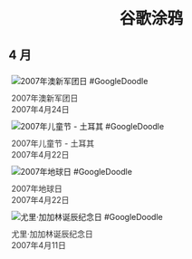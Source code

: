 
<h1 align="center"> 谷歌涂鸦 </h1>




## 4 月

<div class="image">


<img src="" alt="2007年澳新军团日 #GoogleDoodle" style="margin: 5px"/>
<div class="info" style="font-size: 14px; color:#333333; margin:5px"><div class="title">2007年澳新军团日</div><div class="date">2007年4月24日</div></div>

<img src="" alt="2007年儿童节 - 土耳其 #GoogleDoodle" style="margin: 5px"/>
<div class="info" style="font-size: 14px; color:#333333; margin:5px"><div class="title">2007年儿童节 - 土耳其</div><div class="date">2007年4月22日</div></div>

<img src="" alt="2007年地球日 #GoogleDoodle" style="margin: 5px"/>
<div class="info" style="font-size: 14px; color:#333333; margin:5px"><div class="title">2007年地球日</div><div class="date">2007年4月22日</div></div>

<img src="" alt="尤里·加加林诞辰纪念日 #GoogleDoodle" style="margin: 5px"/>
<div class="info" style="font-size: 14px; color:#333333; margin:5px"><div class="title">尤里·加加林诞辰纪念日</div><div class="date">2007年4月11日</div></div>

</div>








